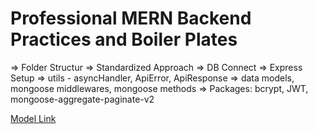 # Professional MERN Backend Practices and Boiler Plates

=> Folder Structur
=> Standardized Approach
=> DB Connect
=> Express Setup
=> utils - asyncHandler, ApiError, ApiResponse
=> data models, mongoose middlewares, mongoose methods
=> Packages: bcrypt, JWT, mongoose-aggregate-paginate-v2 

[Model Link](https://app.eraser.io/workspace/YtPqZ1VogxGy1jzIDkzj)